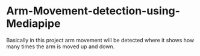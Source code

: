# Arm-Movement-detection-using-Mediapipe
Basically in this project arm movement will be detected where it shows how many times the arm is moved up and down.
